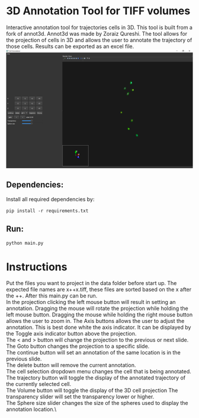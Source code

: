 # 3D Annotation Tool for TIFF volumes

Interactive annotation tool for trajectories cells in 3D. This tool is built from a fork of annot3d. Annot3d was made by Zoraiz Qureshi. The tool allows for the projection of cells in 3D and allows the user to annotate the trajectory of those cells. Results can be exported as an excel file.
![pyside2_gui](graphics/interface.PNG)

## Dependencies:
Install all required dependencies by:
```!bash
pip install -r requirements.txt
```

## Run:
```!bash
python main.py
```
# Instructions

Put the files you want to project in the data folder before start up. The expected file names are x++x.tiff, these files are sorted based on the x after the ++. After this main.py can be run.\
In the projection clicking the left mouse button will result in setting an annotation. Dragging the mouse will rotate the projection while holding the left mouse button. Dragging the mouse while holding the right mouse button allows the user to zoom in.
The Axis buttons allows the user to adjust the annotation. This is best done white the axis indicator. It can be displayed by the Toggle axis indicator button above the projection.\
The < and > button will change the projection to the previous or next slide.\
The Goto button changes the projection to a specific slide.\
The continue button will set an annotation of the same location is in the previous slide.\
The delete button will remove the current annotation. \
The cell selection dropdown menu changes the cell that is being annotated.\
The trajectory button will toggle the display of the annotated trajectory of the currently selected cell.\
The Volume button will toggle the display of the 3D cell projection
The transparency slider will set the transparency lower or higher.\
The Sphere size slider changes the size of the spheres used to display the annotation location.\

